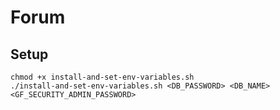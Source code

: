 # Forum

## Setup
```
chmod +x install-and-set-env-variables.sh
./install-and-set-env-variables.sh <DB_PASSWORD> <DB_NAME> <GF_SECURITY_ADMIN_PASSWORD>
```

